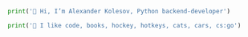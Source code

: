 ```python
print('👋 Hi, I’m Alexander Kolesov, Python backend-developer')
```
```python
print('💙 I like code, books, hockey, hotkeys, cats, cars, cs:go')
```
